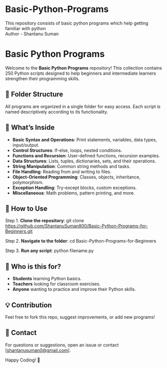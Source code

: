 # Basic-Python-Programs
This repository consists of basic python programs which help getting familiar with python
<br>
Author - Shantanu Suman


# Basic Python Programs

Welcome to the **Basic Python Programs** repository! This collection contains 250 Python scripts designed to help beginners and intermediate learners strengthen their programming skills.

## 📂 Folder Structure

All programs are organized in a single folder for easy access. Each script is named descriptively according to its functionality.

## 📝 What’s Inside

- **Basic Syntax and Operations**: Print statements, variables, data types, input/output.
- **Control Structures**: If-else, loops, nested conditions.
- **Functions and Recursion**: User-defined functions, recursion examples.
- **Data Structures**: Lists, tuples, dictionaries, sets, and their operations.
- **String Manipulation**: Common string methods and tasks.
- **File Handling**: Reading from and writing to files.
- **Object-Oriented Programming**: Classes, objects, inheritance, polymorphism.
- **Exception Handling**: Try-except blocks, custom exceptions.
- **Miscellaneous**: Math problems, pattern printing, and more.

## 🚀 How to Use

Step 1. **Clone the repository**:
    git clone https://github.com/ShantanuSuman800/Basic-Python-Programs-for-Beginners.git

Step 2. **Navigate to the folder**:
    cd Basic-Python-Programs-for-Beginners
    

Step 3. **Run any script**:
    python filename.py


## 🎯 Who is this for?

- **Students** learning Python basics.
- **Teachers** looking for classroom exercises.
- **Anyone** wanting to practice and improve their Python skills.

## 💡 Contribution

Feel free to fork this repo, suggest improvements, or add new programs!

## 📧 Contact

For questions or suggestions, open an issue or contact [shantanusuman0@gmail.com].

Happy Coding! 🚀



